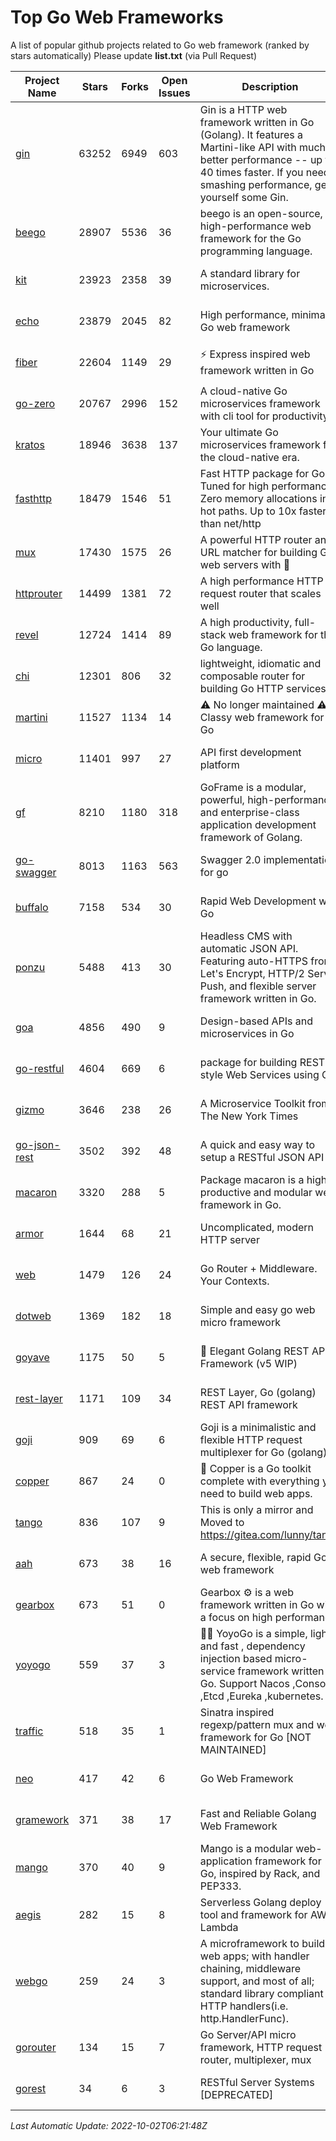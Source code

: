 # Top Go Web Frameworks
A list of popular github projects related to Go web framework (ranked by stars automatically)
Please update **list.txt** (via Pull Request)

| Project Name | Stars | Forks | Open Issues | Description | Last Commit |
| ------------ | ----- | ----- | ----------- | ----------- | ----------- |
| [gin](https://github.com/gin-gonic/gin) | 63252 | 6949 | 603 | Gin is a HTTP web framework written in Go (Golang). It features a Martini-like API with much better performance -- up to 40 times faster. If you need smashing performance, get yourself some Gin. | 2022-09-20 06:44:55 |
| [beego](https://github.com/beego/beego) | 28907 | 5536 | 36 | beego is an open-source, high-performance web framework for the Go programming language. | 2022-09-14 08:37:19 |
| [kit](https://github.com/go-kit/kit) | 23923 | 2358 | 39 | A standard library for microservices. | 2022-08-26 00:50:32 |
| [echo](https://github.com/labstack/echo) | 23879 | 2045 | 82 | High performance, minimalist Go web framework | 2022-09-14 05:40:39 |
| [fiber](https://github.com/gofiber/fiber) | 22604 | 1149 | 29 | ⚡️ Express inspired web framework written in Go | 2022-10-01 07:23:47 |
| [go-zero](https://github.com/zeromicro/go-zero) | 20767 | 2996 | 152 | A cloud-native Go microservices framework with cli tool for productivity. | 2022-10-01 13:45:53 |
| [kratos](https://github.com/go-kratos/kratos) | 18946 | 3638 | 137 | Your ultimate Go microservices framework for the cloud-native era. | 2022-09-27 15:14:29 |
| [fasthttp](https://github.com/valyala/fasthttp) | 18479 | 1546 | 51 | Fast HTTP package for Go. Tuned for high performance. Zero memory allocations in hot paths. Up to 10x faster than net/http | 2022-09-18 07:20:03 |
| [mux](https://github.com/gorilla/mux) | 17430 | 1575 | 26 | A powerful HTTP router and URL matcher for building Go web servers with 🦍 | 2022-08-17 20:49:02 |
| [httprouter](https://github.com/julienschmidt/httprouter) | 14499 | 1381 | 72 | A high performance HTTP request router that scales well | 2022-06-03 15:51:59 |
| [revel](https://github.com/revel/revel) | 12724 | 1414 | 89 | A high productivity, full-stack web framework for the Go language. | 2022-04-12 20:53:30 |
| [chi](https://github.com/go-chi/chi) | 12301 | 806 | 32 | lightweight, idiomatic and composable router for building Go HTTP services | 2022-08-12 14:46:59 |
| [martini](https://github.com/go-martini/martini) | 11527 | 1134 | 14 | ⚠️ No longer maintained ⚠️  Classy web framework for Go | 2017-01-21 21:58:54 |
| [micro](https://github.com/micro/micro) | 11401 | 997 | 27 | API first development platform | 2022-10-01 08:51:47 |
| [gf](https://github.com/gogf/gf) | 8210 | 1180 | 318 | GoFrame is a modular, powerful, high-performance and enterprise-class application development framework of Golang.  | 2022-09-30 10:19:52 |
| [go-swagger](https://github.com/go-swagger/go-swagger) | 8013 | 1163 | 563 | Swagger 2.0 implementation for go | 2022-09-25 19:27:04 |
| [buffalo](https://github.com/gobuffalo/buffalo) | 7158 | 534 | 30 | Rapid Web Development w/ Go | 2022-10-01 01:10:47 |
| [ponzu](https://github.com/ponzu-cms/ponzu) | 5488 | 413 | 30 | Headless CMS with automatic JSON API. Featuring auto-HTTPS from Let's Encrypt, HTTP/2 Server Push, and flexible server framework written in Go. | 2020-01-02 00:14:32 |
| [goa](https://github.com/goadesign/goa) | 4856 | 490 | 9 | Design-based APIs and microservices in Go | 2022-10-01 19:38:14 |
| [go-restful](https://github.com/emicklei/go-restful) | 4604 | 669 | 6 | package for building REST-style Web Services using Go | 2022-09-30 18:14:06 |
| [gizmo](https://github.com/nytimes/gizmo) | 3646 | 238 | 26 | A Microservice Toolkit from The New York Times | 2021-04-30 15:27:05 |
| [go-json-rest](https://github.com/ant0ine/go-json-rest) | 3502 | 392 | 48 | A quick and easy way to setup a RESTful JSON API | 2017-09-13 04:12:08 |
| [macaron](https://github.com/go-macaron/macaron) | 3320 | 288 | 5 | Package macaron is a high productive and modular web framework in Go. | 2022-06-06 01:40:09 |
| [armor](https://github.com/labstack/armor) | 1644 | 68 | 21 | Uncomplicated, modern HTTP server | 2019-08-03 18:10:09 |
| [web](https://github.com/gocraft/web) | 1479 | 126 | 24 | Go Router + Middleware. Your Contexts. | 2019-02-07 15:06:52 |
| [dotweb](https://github.com/devfeel/dotweb) | 1369 | 182 | 18 | Simple and easy go web micro framework | 2022-08-11 09:03:59 |
| [goyave](https://github.com/go-goyave/goyave) | 1175 | 50 | 5 | 🍐 Elegant Golang REST API Framework (v5 WIP) | 2022-08-11 12:14:05 |
| [rest-layer](https://github.com/rs/rest-layer) | 1171 | 109 | 34 | REST Layer, Go (golang) REST API framework | 2021-09-30 23:58:01 |
| [goji](https://github.com/goji/goji) | 909 | 69 | 6 | Goji is a minimalistic and flexible HTTP request multiplexer for Go (golang) | 2019-01-26 23:58:29 |
| [copper](https://github.com/gocopper/copper) | 867 | 24 | 0 | 🚀‏‏‎    ‎‏‏‎‏‏‎‎‎‎‎‎Copper is a Go toolkit complete with everything you need to build web apps. | 2022-07-28 13:15:08 |
| [tango](https://github.com/lunny/tango) | 836 | 107 | 9 | This is only a mirror and Moved to https://gitea.com/lunny/tango | 2019-05-17 03:31:10 |
| [aah](https://github.com/go-aah/aah) | 673 | 38 | 16 | A secure, flexible, rapid Go web framework | 2020-09-02 02:31:20 |
| [gearbox](https://github.com/gogearbox/gearbox) | 673 | 51 | 0 | Gearbox :gear: is a web framework written in Go with a focus on high performance | 2022-09-21 00:20:37 |
| [yoyogo](https://github.com/yoyofx/yoyogo) | 559 | 37 | 3 | 🦄🌈 YoyoGo is a simple, light and fast , dependency injection based micro-service framework written in Go. Support Nacos ,Consoul ,Etcd ,Eureka ,kubernetes. | 2022-09-23 09:31:30 |
| [traffic](https://github.com/gravityblast/traffic) | 518 | 35 | 1 | Sinatra inspired regexp/pattern mux and web framework for Go [NOT MAINTAINED] | 2015-11-26 21:31:07 |
| [neo](https://github.com/ivpusic/neo) | 417 | 42 | 6 | Go Web Framework | 2017-08-14 23:54:31 |
| [gramework](https://github.com/gramework/gramework) | 371 | 38 | 17 | Fast and Reliable Golang Web Framework | 2021-10-14 20:24:56 |
| [mango](https://github.com/paulbellamy/mango) | 370 | 40 | 9 | Mango is a modular web-application framework for Go, inspired by Rack, and PEP333. | 2017-10-17 08:18:43 |
| [aegis](https://github.com/tmaiaroto/aegis) | 282 | 15 | 8 | Serverless Golang deploy tool and framework for AWS Lambda | 2019-07-28 17:59:41 |
| [webgo](https://github.com/bnkamalesh/webgo) | 259 | 24 | 3 | A microframework to build web apps; with handler chaining, middleware support, and most of all; standard library compliant HTTP handlers(i.e. http.HandlerFunc). | 2022-06-19 08:53:25 |
| [gorouter](https://github.com/vardius/gorouter) | 134 | 15 | 7 | Go Server/API micro framework, HTTP request router, multiplexer, mux | 2022-01-16 02:21:58 |
| [gorest](https://github.com/tideland/gorest) | 34 | 6 | 3 | RESTful Server Systems [DEPRECATED] | 2017-11-10 13:00:37 |

*Last Automatic Update: 2022-10-02T06:21:48Z*